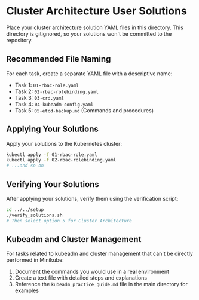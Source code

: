 # Cluster Architecture User Solutions

Place your cluster architecture solution YAML files in this directory. This directory is gitignored, so your solutions won't be committed to the repository.

## Recommended File Naming

For each task, create a separate YAML file with a descriptive name:

- Task 1: `01-rbac-role.yaml` 
- Task 2: `02-rbac-rolebinding.yaml`
- Task 3: `03-crd.yaml`
- Task 4: `04-kubeadm-config.yaml`
- Task 5: `05-etcd-backup.md` (Commands and procedures)

## Applying Your Solutions

Apply your solutions to the Kubernetes cluster:

```bash
kubectl apply -f 01-rbac-role.yaml
kubectl apply -f 02-rbac-rolebinding.yaml
# ...and so on
```

## Verifying Your Solutions

After applying your solutions, verify them using the verification script:

```bash
cd ../../setup
./verify_solutions.sh
# Then select option 5 for Cluster Architecture
```

## Kubeadm and Cluster Management

For tasks related to kubeadm and cluster management that can't be directly performed in Minikube:

1. Document the commands you would use in a real environment
2. Create a text file with detailed steps and explanations
3. Reference the `kubeadm_practice_guide.md` file in the main directory for examples
